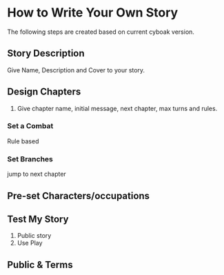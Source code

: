 # How to Write Your Own Story
The following steps are created based on current cyboak version.

## Story Description
Give Name, Description and Cover to your story.

## Design Chapters
1. Give chapter name, initial message, next chapter, max turns and rules.

### Set a Combat
Rule based

### Set Branches
jump to next chapter

## Pre-set Characters/occupations

## Test My Story
1. Public story
2. Use Play

## Public & Terms